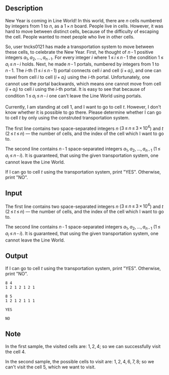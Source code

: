## Description

<div><p>New Year is coming in Line World! In this world, there are <span class="tex-span"><i>n</i></span> cells numbered by integers from <span class="tex-span">1</span> to <span class="tex-span"><i>n</i></span>, as a <span class="tex-span">1 × <i>n</i></span> board. People live in cells. However, it was hard to move between distinct cells, because of the difficulty of escaping the cell. People wanted to meet people who live in other cells.</p><p>So, user tncks0121 has made a transportation system to move between these cells, to celebrate the New Year. First, he thought of <span class="tex-span"><i>n</i> - 1</span> positive integers <span class="tex-span"><i>a</i><sub class="lower-index">1</sub>, <i>a</i><sub class="lower-index">2</sub>, ..., <i>a</i><sub class="lower-index"><i>n</i> - 1</sub></span>. For every integer <span class="tex-span"><i>i</i></span> where <span class="tex-span">1 ≤ <i>i</i> ≤ <i>n</i> - 1</span> the condition <span class="tex-span">1 ≤ <i>a</i><sub class="lower-index"><i>i</i></sub> ≤ <i>n</i> - <i>i</i></span> holds. Next, he made <span class="tex-span"><i>n</i> - 1</span> portals, numbered by integers from 1 to <span class="tex-span"><i>n</i> - 1</span>. The <span class="tex-span"><i>i</i></span>-th (<span class="tex-span">1 ≤ <i>i</i> ≤ <i>n</i> - 1</span>) portal connects cell <span class="tex-span"><i>i</i></span> and cell <span class="tex-span">(<i>i</i> + <i>a</i><sub class="lower-index"><i>i</i></sub>)</span>, and one can travel from cell <span class="tex-span"><i>i</i></span> to cell <span class="tex-span">(<i>i</i> + <i>a</i><sub class="lower-index"><i>i</i></sub>)</span> using the <span class="tex-span"><i>i</i></span>-th portal. Unfortunately, one cannot use the portal backwards, which means one cannot move from cell <span class="tex-span">(<i>i</i> + <i>a</i><sub class="lower-index"><i>i</i></sub>)</span> to cell <span class="tex-span"><i>i</i></span> using the <span class="tex-span"><i>i</i></span>-th portal. It is easy to see that because of condition <span class="tex-span">1 ≤ <i>a</i><sub class="lower-index"><i>i</i></sub> ≤ <i>n</i> - <i>i</i></span> one can't leave the Line World using portals.</p><p>Currently, I am standing at cell <span class="tex-span">1</span>, and I want to go to cell <span class="tex-span"><i>t</i></span>. However, I don't know whether it is possible to go there. Please determine whether I can go to cell <span class="tex-span"><i>t</i></span> by only using the construted transportation system.</p></div><div class="input-specification"><p>The first line contains two space-separated integers <span class="tex-span"><i>n</i></span> (<span class="tex-span">3 ≤ <i>n</i> ≤ 3 × 10<sup class="upper-index">4</sup></span>) and <span class="tex-span"><i>t</i></span> (<span class="tex-span">2 ≤ <i>t</i> ≤ <i>n</i></span>) — the number of cells, and the index of the cell which I want to go to.</p><p>The second line contains <span class="tex-span"><i>n</i> - 1</span> space-separated integers <span class="tex-span"><i>a</i><sub class="lower-index">1</sub>, <i>a</i><sub class="lower-index">2</sub>, ..., <i>a</i><sub class="lower-index"><i>n</i> - 1</sub></span> (<span class="tex-span">1 ≤ <i>a</i><sub class="lower-index"><i>i</i></sub> ≤ <i>n</i> - <i>i</i></span>). It is guaranteed, that using the given transportation system, one cannot leave the Line World.</p></div><div class="output-specification"><p>If I can go to cell <span class="tex-span"><i>t</i></span> using the transportation system, print "<span class="tex-font-style-tt">YES</span>". Otherwise, print "<span class="tex-font-style-tt">NO</span>".</p></div>

## Input

<p>The first line contains two space-separated integers <span class="tex-span"><i>n</i></span> (<span class="tex-span">3 ≤ <i>n</i> ≤ 3 × 10<sup class="upper-index">4</sup></span>) and <span class="tex-span"><i>t</i></span> (<span class="tex-span">2 ≤ <i>t</i> ≤ <i>n</i></span>) — the number of cells, and the index of the cell which I want to go to.</p><p>The second line contains <span class="tex-span"><i>n</i> - 1</span> space-separated integers <span class="tex-span"><i>a</i><sub class="lower-index">1</sub>, <i>a</i><sub class="lower-index">2</sub>, ..., <i>a</i><sub class="lower-index"><i>n</i> - 1</sub></span> (<span class="tex-span">1 ≤ <i>a</i><sub class="lower-index"><i>i</i></sub> ≤ <i>n</i> - <i>i</i></span>). It is guaranteed, that using the given transportation system, one cannot leave the Line World.</p>

## Output

<p>If I can go to cell <span class="tex-span"><i>t</i></span> using the transportation system, print "<span class="tex-font-style-tt">YES</span>". Otherwise, print "<span class="tex-font-style-tt">NO</span>".</p>





```input1
8 4
1 2 1 2 1 2 1

```




```input2
8 5
1 2 1 2 1 1 1

```




```output1
YES

```




```output2
NO

```



## Note

<p>In the first sample, the visited cells are: <span class="tex-span">1, 2, 4</span>; so we can successfully visit the cell <span class="tex-span">4</span>.</p><p>In the second sample, the possible cells to visit are: <span class="tex-span">1, 2, 4, 6, 7, 8</span>; so we can't visit the cell <span class="tex-span">5</span>, which we want to visit.</p>
